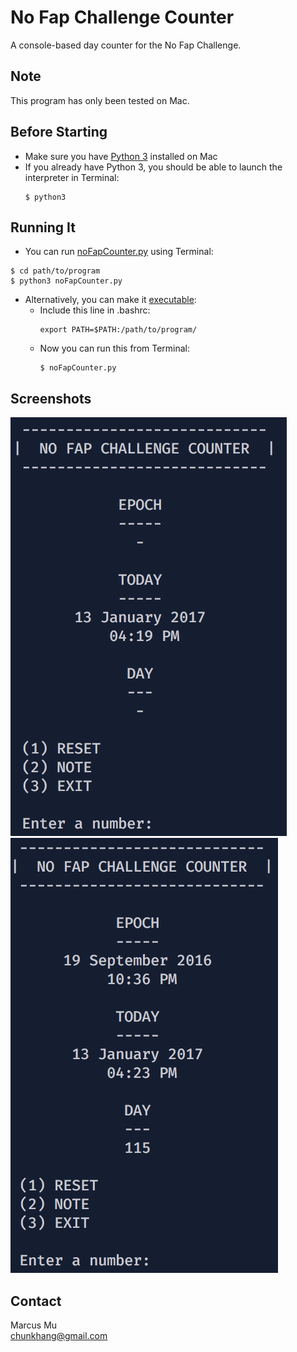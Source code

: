 # No Fap Challenge Counter
A console-based day counter for the No Fap Challenge.

## Note
This program has only been tested on Mac.

## Before Starting
* Make sure you have [Python 3](http://docs.python-guide.org/en/latest/starting/install3/osx/) installed on Mac
* If you already have Python 3, you should be able to launch the interpreter in Terminal: <br /> 
  ```
  $ python3
  ```

## Running It
* You can run [noFapCounter.py](/src/noFapCounter.py) using Terminal: <br />
```
$ cd path/to/program
$ python3 noFapCounter.py
```
* Alternatively, you can make it [executable](http://stackoverflow.com/questions/36564320/how-to-make-python-script-executable-on-osx): <br />
  * Include this line in .bashrc: <br />
    ```
    export PATH=$PATH:/path/to/program/
    ```
  * Now you can run this from Terminal: <br />
    ```
    $ noFapCounter.py
    ```

## Screenshots
![Before Challenge](/img/before.png) <br />
![Challenge in Progress](/img/progress.png)

## Contact
Marcus Mu <br />
chunkhang@gmail.com
